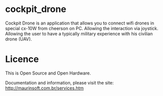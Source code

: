 # cockpit_drone
Cockpit Drone is an application that allows you to connect wifi drones
 in special cx-10W from cheerson on PC. Allowing the interaction via joystick. 
 Allowing the user to have a typically military experience with his civilian drone (UAV).
 
 Licence
 =======
 This is Open Source and Open Hardware.
 
 Documentation and information, please visit the site:
 http://maurinsoft.com.br/services.htm
 
 
